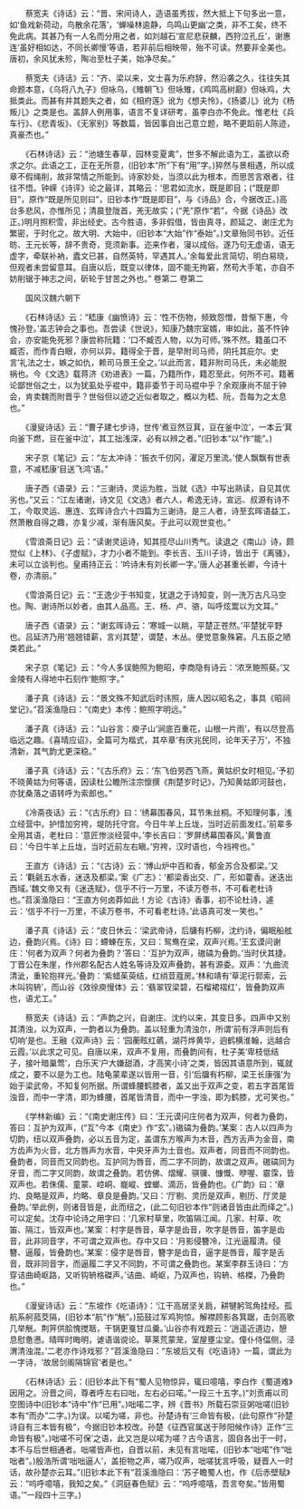<!-- { "loadSidebar": true } -->
　　蔡宽夫《诗话》云：“晋、宋间诗人，造语虽秀拔，然大抵上下句多出一意，如‘鱼戏新荷动，鸟散余花落’，‘蝉噪林逾静，鸟鸣山更幽’之类，非不工矣，终不免此病。其甚乃有一人名而分用之者，如刘越石‘宣尼悲获麟，西狩泣孔丘’，谢惠连‘虽好相如达，不同长卿慢’等语，若非前后相映带，殆不可读。然要非全美也。唐初，余风犹未殄，陶冶至杜子美，始净尽矣。”

　　蔡宽夫《诗话》云：“齐、梁以来，文士喜为乐府辞，然沿袭之久，往往失其命题本意，《乌将八九子》但咏乌，《雉朝飞》但咏雉，《鸡鸣高树巅》但咏鸡，大抵类此。而甚有并其题失之者，如《相府莲》讹为《想夫怜》，《扬婆儿》讹为《杨叛儿》之类是也。盖辞人例用事，语言不复详研考，虽李白亦不免此。惟老杜《兵车行》、《悲青坂》、《无家别》等数篇，皆因事自出己意立题，略不更蹈前人陈迹，真豪杰也。”

　　《石林诗话》云：“池塘生春草，园林变夏禽”，世多不解此语为工，盖欲以奇求之尔。此语之工，正在无所意，(旧钞本“所”下有“用”字。)猝然与景相遇，所以成章不假绳削，故非常情之所能到。诗家妙处，当须以此为根本，而思苦言艰者，往往不悟。钟嵘《诗评》论之最详，其略云：‘思君如流水，既是即目；(“既是即目”，原作“既是所见则曰”，旧钞本作“既是即目”，与《诗品》合，今据改正。)高台多悲风，亦惟所见；清晨登陇首，羌无故实；(“羌”原作“若”，今据《诗品》改正。)明月照积雪，非出经史。古今胜语，多非假借，皆由真寻，颜延之、谢庄尤为繁密，于时化之。故大明、大始中，(旧钞本“大始”作“泰始”。)文章殆同书钞。近任昉、王元长等，辞不贵奇，竞须新事。迩来作者，寖以成俗。遂乃句无虚语，语无虚字，牵联补衲，蠹文已甚，自然英特，罕遇其人。’余每爱此言简切，明白易晓，但观者未尝留意耳。自唐以后，既变以律体，固不能无拘窘，然苟大手笔，亦自不妨削锯于神志之间，斫轮于甘苦之外也。”
卷第二
卷第二

　　国风汉魏六朝下

　　《石林诗话》云：“嵇康《幽愤诗》云：‘性不伤物，频致怨憎，昔惭下惠，今愧孙登。’盖志钟会之事也。吾尝读《世说》，知康乃魏宗室婿，审如此，虽不忤钟会，亦安能免死邪？康尝称阮籍：‘口不臧否人物，以为可师。’殊不然。籍虽口不臧否，而作青白眼，亦何以异。籍得全于晋，是早附司马师，阴托其庇尔。史言‘礼法之士，嫉之如仇，赖司马景王全之。’以此而言，籍非附司马氏，未必能脱祸也。今《文选》载蒋济《劝进表》一篇，乃籍所作，籍忍至此，何所不可。籍著论鄙世俗之士，以为犹虱处乎裩中，籍非委节于司马裩中乎？余观康尚不屈于钟会，肯卖魏而附晋乎？世俗但以迹之近似者取之，概以为嵇、阮，吾每为之太息也。”

　　《漫叟诗话》云：“曹子建七步诗，世传‘煮豆然豆萁，豆在釜中泣’，一本云‘萁向釜下燃，豆在釜中泣’，其工拙浅深，必有以辨之者。”(旧钞本“以”作“能”。)

　　宋子京《笔记》云：“左太冲诗：‘振衣千仞冈，濯足万里流。’使人飘飘有世表意，不减嵇康‘目送飞鸿’语。”

　　唐子西《语录》云：“三谢诗，灵运为胜，当就《选》中写出熟读，自见其优劣也。”又云：“江左诸谢，诗文见《文选》者六人，希逸无诗，宣远、叔源有诗不工，今取灵运、惠连、玄晖诗合六十四篇为三谢诗。是三人者，诗至玄晖语益工，然萧散自得之趣，亦复少减，渐有唐风矣。于此可以观世变也。”

　　《雪浪斋日记》云：“读谢灵运诗，知其揽尽山川秀气。读退之《南山》诗，颇觉似《上林》、《子虚赋》，才力小者不能到。李长吉、玉川子诗，皆出于《离骚》，未可以立谈判也。皇甫持正云：‘吟诗未有刘长卿一字。’唐人必甚重长卿，今诗十卷，亦清丽。”

　　《雪浪斋日记》云：“王逸少于书知变，犹退之于诗知变，则一洗万古凡马空也。陶、谢诗所以妙者，由其人品高。王、杨、卢、骆，叫呼炫鬻以为文耳。”

　　唐子西《语录》云：“谢玄晖诗云：‘寒城一以眺，平楚正苍然。’平楚犹平野也。吕延济乃用‘翘翘错薪，言刈其楚’，谓楚，木丛。便觉意象殊窘。凡五臣之陋类若此。”

　　宋子京《笔记》云：“今人多误鲍照为鲍昭，李商隐有诗云：‘浓烹鲍照葵。’又金陵有人得地中石刻作‘鲍照’字。”

　　潘子真《诗话》云：“景文殊不知武后时讳照，唐人因以昭名之，事具《昭祠堂记》。”苕溪渔隐曰：“《南史》本传：鲍照字明远。”

　　潘子真《诗话》云：“山谷言：庾子山‘涧底百重花，山根一片雨’，有以尽登高临远之趣。《喜晴应诏》，全篇可为楷式，其卒章‘有庆兆民同，论年天子万’，不独清新，其气韵尤更深稳。”

　　潘子真《诗话》云：“《古乐府》云：‘东飞伯劳西飞燕，黄姑织女时相见。’予初不晓黄姑为何等语，因读杜公瞻所注宗懔撰《荆楚岁时记》，乃知黄姑即河鼓也，亦犹桑落之语转呼为索郎也。”

　　《冷斋夜话》云：“《古乐府》曰：‘绣幕围春风，耳节朱丝桐。不知理何事，浅立经营中。护惜加穷袴，堤防托守宫。今日牛羊上丘垅，当时近前面发红。’前辈多全用其语，老杜曰：‘意匠惨淡经营中。’李长吉曰：‘罗屏绣幕围春风。’黄鲁直曰：‘今日牛羊上丘垅，当时近前左右瞋。’穷袴，汉时语也，今裆袴也。”

　　王直方《诗话》云：“《古诗》云：‘博山炉中百和香，郁金苏合及都梁。’又云：‘氍毹五水香，迷迭及都梁。’案《广志》：‘都梁香出交、广，形如藿香。迷迭出西域。’魏文帝又有《迷迭赋》，信乎不行一万里，不读万卷书，不可看老杜诗也。”苕溪渔隐曰：“王直方何卤莽如此！方论《古诗》香事，初不论杜诗，遽云：‘信乎不行一万里，不读万卷书，不可看老杜诗。’此语真可发一笑也。”

　　潘子真《诗话》云：“皮日休云：‘梁武帝诗，后牗有朽柳，沈约诗，偏眠船舷边，叠韵兴焉。《诗》曰：螮蝀在东，又曰：鸳鸯在梁，双声兴焉。’王玄谟问谢庄：‘何者为双声？何者为叠韵？’答曰：‘互护为双声，磝碻为叠韵。’当时伏其捷。丁晋公在朱崖，作州郡名配古人姓名等诗及双声叠韵，甚有源委。双声：‘九曲流清泚，重轮抱祥光。’叠韵：‘紫蜡茱萸结，红绡荳蔻房。’林和靖有‘草泥行郭索，云木叫钩辀’，而山谷《效徐庾慢体》云：‘翡翠钗梁碧，石榴裙褶红’，皆叠韵双声也，语尤工。”

　　蔡宽夫《诗话》云：“声韵之兴，自谢庄、沈约以来，其变日多。四声中又别其清浊，以为双声，一韵者以为叠韵。盖以轻重为清浊尔，所谓‘前有浮声则后有切响’是也。王融《双声诗》云：‘园蘅眩红蘤，湖荇烨黄华，逈鹤横淮翰，远越合云霞。’以此求之可见。自唐以来，双声不复用，而叠韵间有，杜子美‘卑枝低结子，接叶暗巢莺’，白乐天‘户大嫌甜酒，才高笑小诗’之类，皆因其语意所到，辄就成之，要不以是为工也。陆龟蒙辈遂以皆用一音，引‘后牖有朽柳，梁王长康强’为始于梁武帝，不知复何所据。所谓蜂腰鹤膝者，盖又出于双声之变，若五字首尾皆浊音，而中一字清，即为蜂腰，首尾皆清音，而中一字浊，即为鹤膝，尤可笑也。”

　　《学林新编》云：“《南史谢庄传》曰：‘王元谟问庄何者为双声，何者为叠韵，答曰：互护为双声，(“互”今本《南史》作“玄”。)磝碻为叠韵。’某案：古人以四声为切韵，纽以双声叠韵，必以五音为定，盖谓东方喉声为木音，西方舌声为金音，南方齿声为火音，北方唇声为水音，中央牙声为土音也。双声者，同音而不同韵也。叠韵者，同音而又同韵也。互护同为唇音，而二字不同韵，故谓之双声。磝碻同为牙音，而二字又同韵，故谓之叠韵。若仿佛、熠耀、骐骥、慷慨、咿喔、霢霂，皆双声也。若侏儒、童蒙、崆峒、巃嵷、螳螂、滴沥，皆叠韵也。《广韵》曰：‘章灼、良略是双声，灼略、章良是叠韵。’又曰：‘厅剔、灵历是双声，剔历、厅灵是叠韵。’举此例，则诸音皆是，此而纽之，(此二句旧钞本作“则诸音皆由此而绎之”。)可以定矣。沈存中论诗之用字曰：‘几家村草里，吹笛隔江闻。几家、村草、吹笛、隔江，皆双声也。’某案：村字是唇音，草字是齿音，吹字是唇音，笛字是齿音，此非同音字，不可谓之双声也。存中又曰：‘月影侵簪冷，江光逼履清。侵簪、逼履，皆叠韵也。’某案：侵字是唇音，簪字是齿音，逼字是唇音，履字是舌音，既非同音字，而逼履二字又不同韵，不可谓之叠韵也。某案李群玉诗曰：‘方穿诘曲崎岖路，又听钩辀格磔声。’诘曲、崎岖，乃双声也，钩辀、格榤，乃叠韵也。”

　　《漫叟诗话》云：“东坡作《吃语诗》：‘江干高居坚关扃，耕犍躬驾角挂经。孤航系舸菰茭隔，(旧钞本“航”作“觥”。)笳鼓过军鸡狗惊。解襟顾影各箕踞，击剑高歌几举觥。荆笄供脍愧搅聒，干锅更戛甘瓜羹。’山谷亦有戏题云：‘逍遥近道边，憩息慰惫懑。晴晖时晦明，谑语谐谠论。草莱荒蒙茏，室屋壅尘坌。僮仆侍偪侧，泾渭清浊混。’二老亦作诗戏邪？”苕溪渔隐曰：“东坡后又有《吃语诗》一篇，谓此为一字诗，‘故居剑阁隔锦官’者是也。”

　　《石林诗话》云：(旧钞本此下有“蜀人见物惊异，辄曰噫嘻，李白作《蜀道难》因用之。汾晋之间，尊者呼左右曰咄，左右必曰喏。”一段三十五字。)“刘贡甫以司空图诗中(旧钞本“诗中”作“已用”。)咄喏二字，辨《晋书》所载石崇豆粥咄嗟(旧钞本有“而办”二字。)为误。以喏为嗟，非也。孙楚诗有‘三命皆有极，(此句原作“孙楚诗自有三本皆有极”，今据旧钞本校改。孙楚《征西官属送于陟阳候作诗》正作“三命皆有极”。)咄嗟不可保’之语，此又岂是以喏为嗟？古今语言，固自各出于一时，本不与后世相通者。咄嗟皆声也，自晋以前，未见有言咄喏，(旧钞本“咄喏”作“咄咄者”。)殷浩所谓‘咄咄逼人’，盖拒物之声，嗟乃叹声，咄嗟犹言呼吸，疑晋人一时话，故孙楚亦云耳。”(旧钞本此下有“苕溪渔隐曰：‘苏子瞻蜀人也，作《后赤壁赋》云：“呜呼噫嘻，我知之矣。”《洞庭春色赋》云：“呜呼噫嘻，吾言夸矣。”皆用蜀语。’”一段四十三字。)

